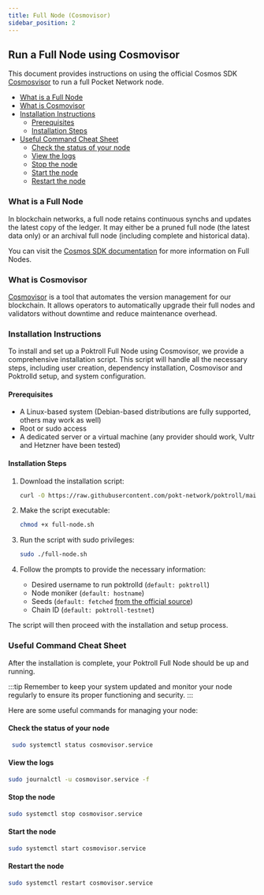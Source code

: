 ```yaml
---
title: Full Node (Cosmovisor)
sidebar_position: 2
---
```


## Run a Full Node using Cosmovisor <!-- omit in toc -->

This document provides instructions on using the official Cosmos SDK [Cosmosvisor](https://docs.cosmos.network/v0.45/run-node/cosmovisor.html) to run a full Pocket Network node.

- [What is a Full Node](#what-is-a-full-node)
- [What is Cosmovisor](#what-is-cosmovisor)
- [Installation Instructions](#installation-instructions)
  - [Prerequisites](#prerequisites)
  - [Installation Steps](#installation-steps)
- [Useful Command Cheat Sheet](#useful-command-cheat-sheet)
  - [Check the status of your node](#check-the-status-of-your-node)
  - [View the logs](#view-the-logs)
  - [Stop the node](#stop-the-node)
  - [Start the node](#start-the-node)
  - [Restart the node](#restart-the-node)

### What is a Full Node

In blockchain networks, a full node retains continuous synchs and updates the latest copy of the ledger. It may either be a pruned full node (the latest data only) or an archival full node (including complete and historical data).

You can visit the [Cosmos SDK documentation](https://docs.cosmos.network/main/user/run-node/run-node) for more information on Full Nodes.

### What is Cosmovisor

[Cosmovisor](https://docs.cosmos.network/main/build/tooling/cosmovisor) is a tool that automates the version management for our blockchain. It allows operators to automatically upgrade their full nodes and validators without downtime and reduce maintenance overhead.

### Installation Instructions

To install and set up a Poktroll Full Node using Cosmovisor, we provide a comprehensive installation script. This script will handle all the necessary steps, including user creation, dependency installation, Cosmovisor and Poktrolld setup, and system configuration.

#### Prerequisites

- A Linux-based system (Debian-based distributions are fully supported, others may work as well)
- Root or sudo access
- A dedicated server or a virtual machine (any provider should work, Vultr and Hetzner have been tested)

#### Installation Steps

1. Download the installation script:

   ```bash
   curl -O https://raw.githubusercontent.com/pokt-network/poktroll/main/tools/installer/full-node.sh
   ```

2. Make the script executable:

   ```bash
   chmod +x full-node.sh
   ```

3. Run the script with sudo privileges:

   ```bash
   sudo ./full-node.sh
   ```

4. Follow the prompts to provide the necessary information:
   - Desired username to run poktrolld (`default: poktroll`)
   - Node moniker (`default: hostname`)
   - Seeds (`default: fetched` [from the official source](https://github.com/pokt-network/pocket-network-genesis/tree/master/shannon/alpha))
   - Chain ID (`default: poktroll-testnet`)

The script will then proceed with the installation and setup process.

### Useful Command Cheat Sheet

After the installation is complete, your Poktroll Full Node should be up and running.

:::tip
Remember to keep your system updated and monitor your node regularly to ensure its proper functioning and security.
:::

Here are some useful commands for managing your node:

#### Check the status of your node

```bash
 sudo systemctl status cosmovisor.service
```

#### View the logs

```bash
sudo journalctl -u cosmovisor.service -f
```

#### Stop the node

```bash
sudo systemctl stop cosmovisor.service
```

#### Start the node

```bash
sudo systemctl start cosmovisor.service
```

#### Restart the node

```bash
sudo systemctl restart cosmovisor.service
```
